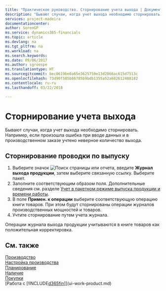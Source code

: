 ```yaml
---
title: "Практическое руководство. Сторнирование учета выхода | Документы Майкрософт"
description: "Бывают случаи, когда учет выхода необходимо сторнировать. Например, если произошла ошибка при вводе данных и в производственном заказе учтено неверное количество выхода."
services: project-madeira
documentationcenter: 
author: SorenGP
ms.service: dynamics365-financials
ms.topic: article
ms.devlang: na
ms.tgt_pltfrm: na
ms.workload: na
ms.search.keywords: 
ms.date: 09/06/2017
ms.author: sgroespe
ms.translationtype: HT
ms.sourcegitcommit: bec0619be0a65e3625759e13d2866ac615d7513c
ms.openlocfilehash: 73d90f585b86785b9bdb1355a52a682612488182
ms.contentlocale: ru-ru
ms.lasthandoff: 03/22/2018

---
```

# <a name="reverse-output-posting"></a>Сторнирование учета выхода
Бывают случаи, когда учет выхода необходимо сторнировать. Например, если произошла ошибка при вводе данных и в производственном заказе учтено неверное количество выхода.  

## <a name="to-reverse-an-output-posting"></a>Сторнирование проводки по выпуску  
1.  Выберите значок ![Поиск страницы или отчета](media/ui-search/search_small.png "Значок поиска страницы или отчета"), введите **Журнал выхода продукции**, затем выберите связанную ссылку. Выберите пакет.  
2. Заполните соответствующим образом поля. Дополнительные сведения см. разделе [Учет в пакетном режиме выпуска продукции и времени работы](production-how-to-post-output-quantity.md).
3.  В поле **Примен. к операции** выберите соответствующую операцию книги товаров. При этом будут сторнированы операции журналов производственных мощностей и товаров.  
4. Учтите сторнирование путем учета журнала.  

Операции журнала выхода продукции учитываются в книге товаров как положительная корректировка.  

## <a name="see-also"></a>См. также  
 [Производство](production-manage-manufacturing.md)    
 [Настройка производства](production-configure-production-processes.md)  
 [Планирование](production-planning.md)      
 [Наличие](inventory-manage-inventory.md)  
 [Покупки](purchasing-manage-purchasing.md)  
 [Работа с [!INCLUDE[d365fin](includes/d365fin_md.md)]](ui-work-product.md)  

